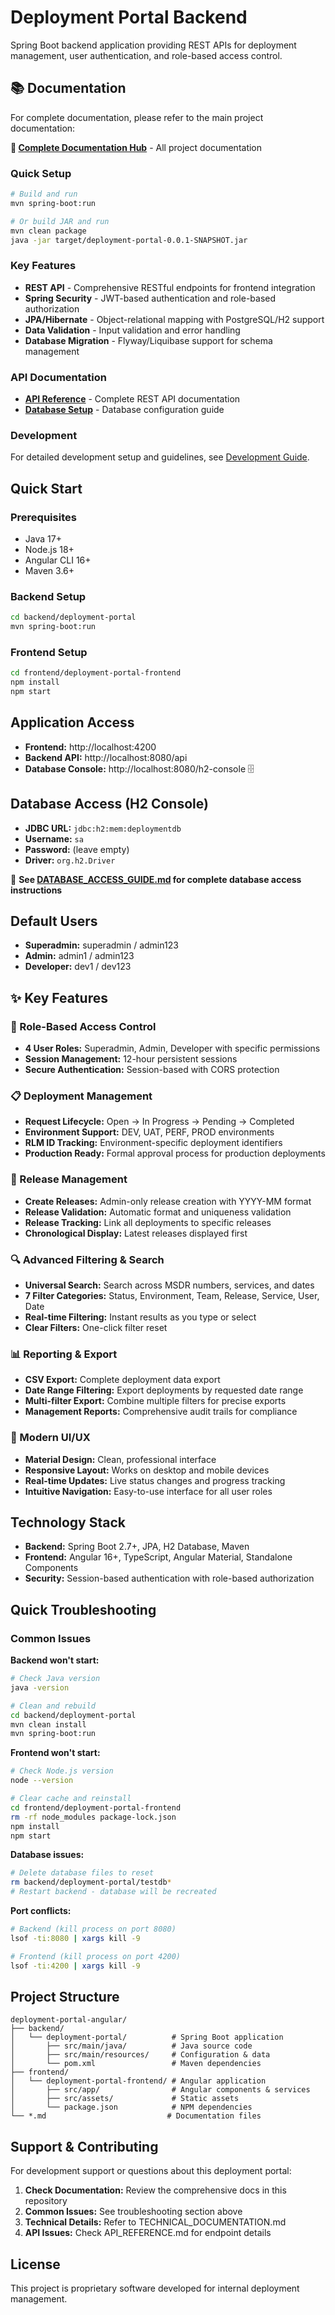 # Deployment Portal Backend

Spring Boot backend application providing REST APIs for deployment management, user authentication, and role-based access control.

## 📚 Documentation

For complete documentation, please refer to the main project documentation:

**📖 [Complete Documentation Hub](../../docs/README.md)** - All project documentation

### Quick Setup
```bash
# Build and run
mvn spring-boot:run

# Or build JAR and run
mvn clean package
java -jar target/deployment-portal-0.0.1-SNAPSHOT.jar
```

### Key Features
- **REST API** - Comprehensive RESTful endpoints for frontend integration
- **Spring Security** - JWT-based authentication and role-based authorization
- **JPA/Hibernate** - Object-relational mapping with PostgreSQL/H2 support
- **Data Validation** - Input validation and error handling
- **Database Migration** - Flyway/Liquibase support for schema management

### API Documentation
- **[API Reference](../../docs/technical/API_REFERENCE.md)** - Complete REST API documentation
- **[Database Setup](../../docs/setup/DATABASE_SETUP.md)** - Database configuration guide

### Development
For detailed development setup and guidelines, see [Development Guide](../../docs/technical/DEVELOPMENT_GUIDE.md).

## Quick Start

### Prerequisites
- Java 17+
- Node.js 18+
- Angular CLI 16+
- Maven 3.6+

### Backend Setup
```bash
cd backend/deployment-portal
mvn spring-boot:run
```

### Frontend Setup
```bash
cd frontend/deployment-portal-frontend
npm install
npm start
```

## Application Access
- **Frontend:** http://localhost:4200
- **Backend API:** http://localhost:8080/api
- **Database Console:** http://localhost:8080/h2-console 🗄️

## Database Access (H2 Console)
- **JDBC URL:** `jdbc:h2:mem:deploymentdb`
- **Username:** `sa`
- **Password:** (leave empty)
- **Driver:** `org.h2.Driver`

📖 **See [DATABASE_ACCESS_GUIDE.md](./DATABASE_ACCESS_GUIDE.md) for complete database access instructions**

## Default Users
- **Superadmin:** superadmin / admin123
- **Admin:** admin1 / admin123
- **Developer:** dev1 / dev123

## ✨ Key Features

### 🔐 Role-Based Access Control
- **4 User Roles:** Superadmin, Admin, Developer with specific permissions
- **Session Management:** 12-hour persistent sessions
- **Secure Authentication:** Session-based with CORS protection

### 📋 Deployment Management
- **Request Lifecycle:** Open → In Progress → Pending → Completed
- **Environment Support:** DEV, UAT, PERF, PROD environments
- **RLM ID Tracking:** Environment-specific deployment identifiers
- **Production Ready:** Formal approval process for production deployments

### 🎯 Release Management
- **Create Releases:** Admin-only release creation with YYYY-MM format
- **Release Validation:** Automatic format and uniqueness validation
- **Release Tracking:** Link all deployments to specific releases
- **Chronological Display:** Latest releases displayed first

### 🔍 Advanced Filtering & Search
- **Universal Search:** Search across MSDR numbers, services, and dates
- **7 Filter Categories:** Status, Environment, Team, Release, Service, User, Date
- **Real-time Filtering:** Instant results as you type or select
- **Clear Filters:** One-click filter reset

### 📊 Reporting & Export
- **CSV Export:** Complete deployment data export
- **Date Range Filtering:** Export deployments by requested date range
- **Multi-filter Export:** Combine multiple filters for precise exports
- **Management Reports:** Comprehensive audit trails for compliance

### 🎨 Modern UI/UX
- **Material Design:** Clean, professional interface
- **Responsive Layout:** Works on desktop and mobile devices
- **Real-time Updates:** Live status changes and progress tracking
- **Intuitive Navigation:** Easy-to-use interface for all user roles

## Technology Stack
- **Backend:** Spring Boot 2.7+, JPA, H2 Database, Maven
- **Frontend:** Angular 16+, TypeScript, Angular Material, Standalone Components
- **Security:** Session-based authentication with role-based authorization

## Quick Troubleshooting

### Common Issues

**Backend won't start:**
```bash
# Check Java version
java -version

# Clean and rebuild
cd backend/deployment-portal
mvn clean install
mvn spring-boot:run
```

**Frontend won't start:**
```bash
# Check Node.js version
node --version

# Clear cache and reinstall
cd frontend/deployment-portal-frontend
rm -rf node_modules package-lock.json
npm install
npm start
```

**Database issues:**
```bash
# Delete database files to reset
rm backend/deployment-portal/testdb*
# Restart backend - database will be recreated
```

**Port conflicts:**
```bash
# Backend (kill process on port 8080)
lsof -ti:8080 | xargs kill -9

# Frontend (kill process on port 4200)
lsof -ti:4200 | xargs kill -9
```

## Project Structure
```
deployment-portal-angular/
├── backend/
│   └── deployment-portal/          # Spring Boot application
│       ├── src/main/java/          # Java source code
│       ├── src/main/resources/     # Configuration & data
│       └── pom.xml                 # Maven dependencies
├── frontend/
│   └── deployment-portal-frontend/ # Angular application
│       ├── src/app/                # Angular components & services
│       ├── src/assets/             # Static assets
│       └── package.json            # NPM dependencies
└── *.md                           # Documentation files
```

## Support & Contributing
For development support or questions about this deployment portal:

1. **Check Documentation:** Review the comprehensive docs in this repository
2. **Common Issues:** See troubleshooting section above
3. **Technical Details:** Refer to TECHNICAL_DOCUMENTATION.md
4. **API Issues:** Check API_REFERENCE.md for endpoint details

## License
This project is proprietary software developed for internal deployment management.
